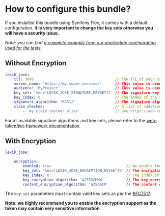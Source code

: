 How to configure this bundle?
=============================

If you installed this bundle using Symfony Flex, it comes with a default configuration.
**It is very important to change the key sets otherwise you will have a security issue.**

*Note: you can find [a complete example from our application configuration used for the tests](https://github.com/Spomky-Labs/lexik-jose-bridge/blob/v2.0/Tests/app/config/config.yml#L27-L40).*

## Without Encryption

```yml
lexik_jose:
    ttl: 3600                                     // The TTL of each token issued by the bundle
    server_name: 'https://my.super.service/'      // This value is used to verify the issuer of the tokens
    audience: 'MyProject'                         // This value is used to verify the audience of the tokens
    key_set: '%env(LEXIK_JOSE_SIGNATURE_KEYSET)%' // The signature key set (loaded through an env variable)
    key_index: 0                                  // The index of the signature key in the key set
    signature_algorithm: "RS512"                  // The signature algorithm.
    claim_checked:                                // A list of additional claim checker aliases (optional).
        - 'my_claim_checker_alias'                // See https://web-token.spomky-labs.com for more information
```

For all available signature algorithms and key sets, please refer to the [web-token/jwt-framework documentation](https://web-token.spomky-labs.com/).

## With Encryption

```yml
lexik_jose:
    ...
    encryption:
        enabled: true                                  // We enable the encryption (highly recommended)
        key_set: '%env(LEXIK_JOSE_ENCRYPTION_KEYSET)%' // The encryption key set (loaded through an env variable)
        key_index: 0                                   // The index of the encryption key in the key set
        key_encryption_algorithm: 'A256GCMKW'          // The key encryption algorithm
        content_encryption_algorithm: 'A256GCM'        // The content encryption algorithm
```

The `key_set` parameters must contain valid key sets as per the [RFC7517](https://tools.ietf.org/html/rfc7517).

**Note: we highly recommend you to enable the encryption support as the token may contain very sensitive information**
